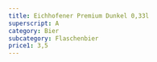 ```yaml
---
title: Eichhofener Premium Dunkel 0,33l
superscript: A
category: Bier
subcategory: Flaschenbier
price1: 3,5
---
```

